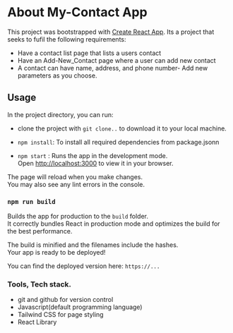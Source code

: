 # About My-Contact App 

This project was bootstrapped with [Create React App](https://github.com/facebook/create-react-app). Its a project that seeks to fufil the following requirements:

* Have a contact list page that lists a users contact
* Have an Add-New_Contact page where a user can add new contact
* A contact can have name, address, and phone number- Add new parameters as you choose.


## Usage

In the project directory, you can run:
 * clone the project with `git clone..` to download it to your local machine. 

 * `npm install`: To install all required dependencies from package.jsonn

 * `npm start` : Runs the app in the development mode.\
Open [http://localhost:3000](http://localhost:3000) to view it in your browser.

 
The page will reload when you make changes.\
You may also see any lint errors in the console.

### `npm run build`

Builds the app for production to the `build` folder.\
It correctly bundles React in production mode and optimizes the build for the best performance.

The build is minified and the filenames include the hashes.\
Your app is ready to be deployed!

You can find the deployed version here: `https://...`


### Tools, Tech stack.

* git and github for version control
* Javascript(default programming language) 
* Tailwind CSS for page styling
* React Library
